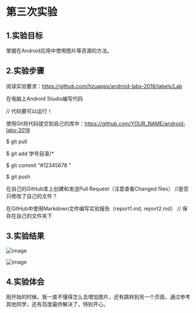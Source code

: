 # 第三次实验

## 1.实验目标
掌握在Android应用中使用图片等资源的方法。

## 2.实验步骤
阅读实验要求：https://github.com/hzuapps/android-labs-2018/labels/Lab

在电脑上Android Studio编写代码
 
 // 代码要可以运行！
 
 使用Git将代码提交到自己的库中：https://github.com/YOUR_NAME/android-labs-2018
 
 $ git pull
 
 $ git add 学号目录/*
 
 $ git commit "#12345678 "
 
 $ git push
 
 在自己的GitHub库上创建和发送Pull Request（注意查看Changed files）
 //是否只修改了自己的文件？
 
 在GitHub中使用Markdown文件编写实验报告（report1.md, report2.md）
 // 保存在自己的文件夹下

## 3.实验结果
![image](https://github.com/bbb1123/android-labs-2018/blob/master/soft1606081301337/01.PNG)

![image](https://github.com/bbb1123/android-labs-2018/blob/master/soft1606081301337/02.PNG)

## 4.实验体会
刚开始的时候，我一直不懂得怎么去增加图片，还有跳转到另一个页面，通过参考其他同学，还有百度最终解决了，特别开心。
